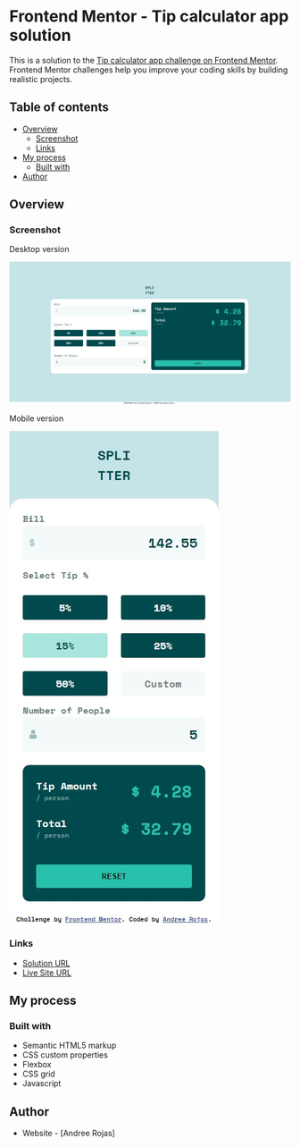 # Frontend Mentor - Tip calculator app solution

This is a solution to the [Tip calculator app challenge on Frontend Mentor](https://www.frontendmentor.io/challenges/tip-calculator-app-ugJNGbJUX). Frontend Mentor challenges help you improve your coding skills by building realistic projects.

## Table of contents

- [Overview](#overview)
  - [Screenshot](#screenshot)
  - [Links](#links)
- [My process](#my-process)
  - [Built with](#built-with)
- [Author](#author)

## Overview

### Screenshot

Desktop version

![](./desktop-version.jpg)

Mobile version

![](./mobile-version.jpg)

### Links

- [Solution URL](https://github.com/andreerojas/andreerojas-FrontEndMentor_Challenge_10.git)
- [Live Site URL](https://andreerojas.github.io/andreerojas-FrontEndMentor_Challenge_10/)


## My process
### Built with

- Semantic HTML5 markup
- CSS custom properties
- Flexbox
- CSS grid
- Javascript

## Author

- Website - [Andree Rojas]
